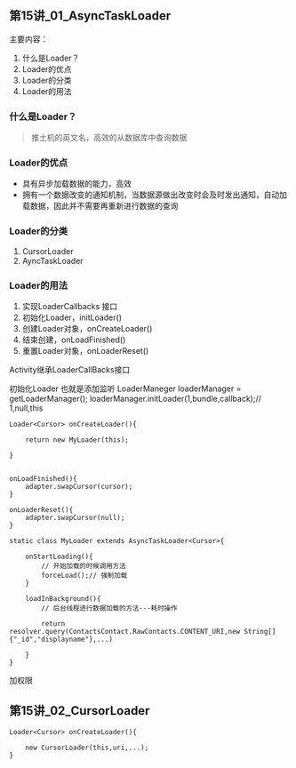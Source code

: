 ## 第15讲_01_AsyncTaskLoader

主要内容：

1. 什么是Loader？
2. Loader的优点
3. Loader的分类
4. Loader的用法


### 什么是Loader？

> 推土机的英文名，高效的从数据库中查询数据


### Loader的优点

* 具有异步加载数据的能力，高效
* 拥有一个数据改变的通知机制，当数据源做出改变时会及时发出通知，自动加载数据，因此并不需要再重新进行数据的查询

### Loader的分类


1. CursorLoader
2. AyncTaskLoader

### Loader的用法

1. 实现LoaderCallbacks<Cursor> 接口
2. 初始化Loader，initLoader()
3. 创建Loader对象，onCreateLoader()
4. 结束创建，onLoadFinished()
5. 重置Loader对象，onLoaderReset()



Activity继承LoaderCallBacks接口

初始化Loader 也就是添加监听
LoaderManeger loaderManager = getLoaderManager();
loaderManager.initLoader(1,bundle,callback);// 1,null,this


	Loader<Cursor> onCreateLoader(){
		
		return new MyLoader(this);
	
	}
	
	
	onLoadFinished(){
		adapter.swapCursor(cursor);	
	}
	
	onLoaderReset(){
		adapter.swapCursor(null);
	}

	static class MyLoader extends AsyncTaskLoader<Cursor>{
	
		onStartLoading(){
			// 开始加载的时候调用方法
			forceLoad();// 强制加载
		}
		
		loadInBackground(){
			// 后台线程进行数据加载的方法---耗时操作
			
			return	resolver.query(ContactsContact.RawContacts.CONTENT_URI,new String[]{"_id","displayname"},...)
			
		}
	}

加权限


## 第15讲_02_CursorLoader


	Loader<Cursor> onCreateLoader(){
		
		new CursorLoader(this,uri,...);
	}